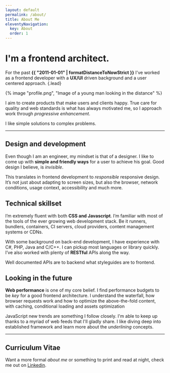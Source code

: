 ```yaml
---
layout: default
permalink: /about/
title: About Me
eleventyNavigation:
  key: About
  order: 1
---
```


<div class="container page">

# I'm a frontend architect.

For the past **{{ "2011-01-01" | formatDistanceToNowStrict }}** I've worked as a frontend developer with a **UX/UI** driven background and a user centered approach. {.lead}

<div class="clearfix">

<div class="profile-picture">
{% image "profile.png", "Image of a young man looking in the distance" %}
</div>

I aim to create products that make users and clients happy. True care for quality and web standards is what has always motivated me, so I approach work through _progressive enhancement_.

I like simple solutions to complex problems.

</div>

---

## Design and development

Even though I am an engineer, my mindset is that of a designer. I like to come up with **simple and friendly ways** for a user to achieve his goal. Good design I believe, is _invisible_.

This translates in frontend development to _responsible_ responsive design. It’s not just about adapting to screen sizes, but also the browser, network conditions, usage context, accessibility and much more.

## Technical skillset

I’m extremely fluent with both **CSS and Javascript**. I’m familiar with most of the tools of the ever growing web development stack. Be it runners, bundlers, containers, CI servers, cloud providers, content management systems or CDNs.

With some background on back-end development, I have experience with C#, PHP, Java and C/C++. I can pickup most languages or library quickly. I’ve also worked with plenty of **RESTful** APIs along the way.

Well documented APIs are to backend what styleguides are to frontend.

## Looking in the future

**Web performance** is one of my core belief. I find performance budgets to be _key_ for a good frontend architecture. I understand the waterfall, how browser requests work and how to optimize the above-the-fold content, with caching, conditional loading and assets optimization

JavaScript new trends are something I follow closely. I'm able to keep up thanks to a myriad of web feeds that I'll gladly share. I like diving deep into established framework and learn more about the _underlining_ concepts.

---

## Curriculum Vitae

Want a more formal _about me_ or something to print and read at night, check me out on [Linkedin](https://uy.linkedin.com/in/clementmoron).

</div>

